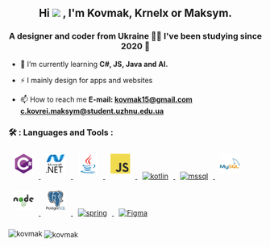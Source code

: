 <h2 align="center">
  Hi 
  <img src="https://media.giphy.com/media/hvRJCLFzcasrR4ia7z/giphy.gif" width="30px"/>
  , I'm Kovmak, Krnelx or Maksym.
</h2>
<h3 align="center">A designer and coder from Ukraine 👨‍💻 I've been studying since 2020 🚀 </h3>

- 🌱 I’m currently learning **C#, JS, Java and AI.**

- ⚡ I mainly design for apps and websites

- 📫 How to reach me **E-mail: [kovmak15@gmail.com](mailto:kovmak15@gmail.com) [c.kovrei.maksym@student.uzhnu.edu.ua](mailto:c.kovrei.maksym@student.uzhnu.edu.ua)**

<h3 align="left">🛠️ : Languages and Tools :</h3>
<p align="left"> 
<a href="https://www.w3schools.com/cs/" target="_blank" rel="noreferrer"> <img style="margin: 10px" src="https://raw.githubusercontent.com/devicons/devicon/master/icons/csharp/csharp-original.svg" alt="csharp" width="40" height="40"/> </a>
<a href="https://dotnet.microsoft.com/" target="_blank" rel="noreferrer"> <img style="margin: 10px" src="https://raw.githubusercontent.com/devicons/devicon/master/icons/dot-net/dot-net-original-wordmark.svg" alt="dotnet" width="40" height="40"/> </a> 
<a href="https://www.java.com" target="_blank" rel="noreferrer"> <img style="margin: 10px" src="https://raw.githubusercontent.com/devicons/devicon/master/icons/java/java-original.svg" alt="java" width="40" height="40"/> </a> 
<a href="https://developer.mozilla.org/en-US/docs/Web/JavaScript" target="_blank" rel="noreferrer"> <img style="margin: 10px" src="https://raw.githubusercontent.com/devicons/devicon/master/icons/javascript/javascript-original.svg" alt="javascript" width="40" height="40"/> </a> 
<a href="https://kotlinlang.org" target="_blank" rel="noreferrer"> <img style="margin: 10px" src="https://www.vectorlogo.zone/logos/kotlinlang/kotlinlang-icon.svg" alt="kotlin" width="40" height="40"/> </a> 
<a href="https://www.microsoft.com/en-us/sql-server" target="_blank" rel="noreferrer"> <img style="margin: 10px" src="https://www.svgrepo.com/show/303229/microsoft-sql-server-logo.svg" alt="mssql" width="40" height="40"/> </a> 
<a href="https://www.mysql.com/" target="_blank" rel="noreferrer"> <img style="margin: 10px" src="https://raw.githubusercontent.com/devicons/devicon/master/icons/mysql/mysql-original-wordmark.svg" alt="mysql" width="40" height="40"/> </a> 
<a href="https://nodejs.org" target="_blank" rel="noreferrer"> <img style="margin: 10px" src="https://raw.githubusercontent.com/devicons/devicon/master/icons/nodejs/nodejs-original-wordmark.svg" alt="nodejs" width="40" height="40"/> </a> 
<a href="https://www.postgresql.org" target="_blank" rel="noreferrer"> <img style="margin: 10px" src="https://raw.githubusercontent.com/devicons/devicon/master/icons/postgresql/postgresql-original-wordmark.svg" alt="postgresql" width="40" height="40"/> </a> 
<a href="https://spring.io/" target="_blank" rel="noreferrer"> <img style="margin: 10px" src="https://www.vectorlogo.zone/logos/springio/springio-icon.svg" alt="spring" width="40" height="40"/> </a> 
<a href="https://www.figma.com/" target="_blank"><img style="margin: 10px" src="https://profilinator.rishav.dev/skills-assets/figma-icon.svg" alt="Figma" width="40" height="40" /></a>  </p> 


<p><img align="left" src="https://github-readme-stats.vercel.app/api/top-langs?username=kovmak&show_icons=true&title_color=ffffff&text_color=ffffff&bg_color=404040&locale=en&layout=compact" alt="kovmak" /></p>

<p>&nbsp;<img align="center" src="https://github-readme-stats.vercel.app/api?username=kovmak&show_icons=true&title_color=ffffff&text_color=ffffff&bg_color=404040&hide_border=true&locale=en" alt="kovmak" /></p>

<div id="header" align="center">
  <img src="https://komarev.com/ghpvc/?username=kovmak&style=for-the-badge&color=orange" alt=""/>
</div>

